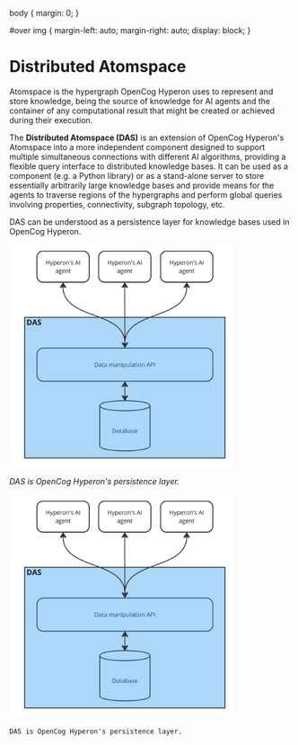 
body {
  margin: 0;
}

#over img {
  margin-left: auto;
  margin-right: auto;
  display: block;
}

# Distributed Atomspace

Atomspace is the hypergraph OpenCog Hyperon uses to represent and store
knowledge, being the source of knowledge for AI agents and the container of any
computational result that might be created or achieved during their execution.

The __Distributed Atomspace (DAS)__ is an extension of OpenCog Hyperon's
Atomspace into a more independent component designed to support multiple
simultaneous connections with different AI algorithms, providing a flexible
query interface to distributed knowledge bases. It can be used as a component
(e.g. a Python library) or as a stand-alone server to store essentially
arbitrarily large knowledge bases and provide means for the agents to traverse
regions of the hypergraphs and perform global queries involving properties,
connectivity, subgraph topology, etc.

DAS can be understood as a persistence layer for knowledge bases used in
OpenCog Hyperon.


<img src="media/persistence_layer.jpg" width="400"/>

*DAS is OpenCog Hyperon's persistence layer.*


<div align="text-align:center;">
    <img src="media/persistence_layer.jpg" width="400"/>

    DAS is OpenCog Hyperon's persistence layer.
</div>






